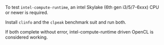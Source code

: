 To test `intel-compute-runtime`, an intel Skylake (6th gen i3/5/7-6xxx) CPU or newer is required.

Install `clinfo` and the `clpeak` benchmark suit and run both.

If both complete without error, intel-compute-runtime driven OpenCL is considered working.
